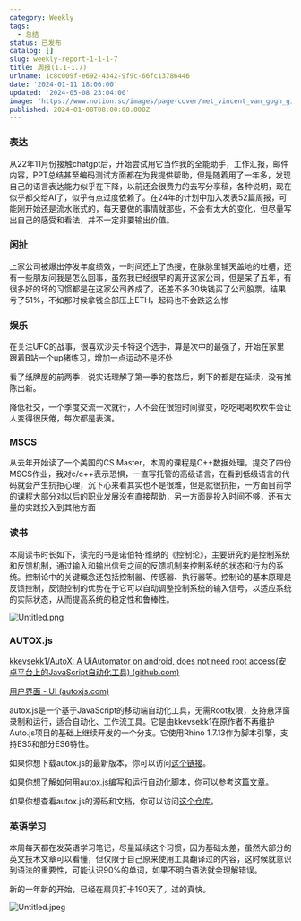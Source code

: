 ```yaml
---
category: Weekly
tags:
  - 总结
status: 已发布
catalog: []
slug: weekly-report-1-1-1-7
title: 周报(1.1-1.7)
urlname: 1c8c009f-e692-4342-9f9c-66fc13786446
date: '2024-01-11 18:06:00'
updated: '2024-05-08 23:04:00'
image: 'https://www.notion.so/images/page-cover/met_vincent_van_gogh_ginoux.jpg'
published: 2024-01-08T08:00:00.000Z
---
```


### 表达


从22年11月份接触chatgpt后，开始尝试用它当作我的全能助手，工作汇报，邮件内容，PPT总结甚至编码测试方面都在为我提供帮助，但是随着用了一年多，发现自己的语言表达能力似乎在下降，以前还会很费力的去写分享稿，各种说明，现在似乎都交给AI了，似乎有点过度依赖了。在24年的计划中加入发表52篇周报，可能刚开始还是流水账式的，每天要做的事情就那些，不会有太大的变化，但尽量写出自己的感受和看法，并不一定非要输出价值。


### 闲扯


上家公司被爆出停发年度绩效，一时间还上了热搜，在脉脉里铺天盖地的吐槽，还有一些朋友问我是怎么回事，虽然我已经很早的离开这家公司，但是呆了五年，有很多好的坏的习惯都是在这家公司养成了，还差不多30块钱买了公司股票，结果亏了51%，不如那时候拿钱全部压上ETH，起码也不会跌这么惨


### 娱乐


在关注UFC的战事，很喜欢沙夫卡特这个选手，算是次中的最强了，开始在家里跟着B站一个up猪练习，增加一点运动不是坏处


看了纸牌屋的前两季，说实话理解了第一季的套路后，剩下的都是在延续，没有推陈出新。


降低社交，一个季度交流一次就行，人不会在很短时间骤变，吃吃喝喝吹吹牛会让人变得很厌倦，每次都是表演。


### MSCS


从去年开始读了一个美国的CS Master，本周的课程是C++数据处理，提交了四份MSCS作业，我对c/c++表示恐惧，一直写托管的高级语言，在看到低级语言的代码就会产生抗拒心理，沉下心来看其实也不是很难，但是就很抗拒，一方面目前学的课程大部分对以后的职业发展没有直接帮助，另一方面是投入时间不够，还有大量的实践投入到其他方面


### 读书


本周读书时长如下，读完的书是诺伯特·维纳的《控制论》，主要研究的是控制系统和反馈机制，通过输入和输出信号之间的反馈机制来控制系统的状态和行为的系统。控制论中的关键概念还包括控制器、传感器、执行器等。控制论的基本原理是反馈控制，反馈控制的优势在于它可以自动调整控制系统的输入信号，以适应系统的实际状态，从而提高系统的稳定性和鲁棒性。


![Untitled.png](https://prod-files-secure.s3.us-west-2.amazonaws.com/5d24fe63-e567-4804-86f9-9fdc62e13082/4d744901-b410-4924-8554-36cce6e9aab7/Untitled.png?X-Amz-Algorithm=AWS4-HMAC-SHA256&X-Amz-Content-Sha256=UNSIGNED-PAYLOAD&X-Amz-Credential=ASIAZI2LB4664DCHROKC%2F20250310%2Fus-west-2%2Fs3%2Faws4_request&X-Amz-Date=20250310T213408Z&X-Amz-Expires=3600&X-Amz-Security-Token=IQoJb3JpZ2luX2VjEE0aCXVzLXdlc3QtMiJGMEQCIHKK%2B7RRqftNhYDqULafoAHUJAKbu%2Fa%2BegkAIed7tuOiAiAL5YvpIZBMj4gfeZZ3jM1313BZ%2BpOpyhXaLsUlLLtyxyqIBAiW%2F%2F%2F%2F%2F%2F%2F%2F%2F%2F8BEAAaDDYzNzQyMzE4MzgwNSIMsI8zIMcp8VWqLbgpKtwDrIGDgNcKc5VnHuaGOCwezCZ%2FyoeK9D6HUMQtTD%2BAUve%2B7CDO8Vv8N0qFqBCU6LxI9oON%2FCCqn67jcSMBi45DkXHnEDOuyHYuj%2F8pBQZdPgesBtp0rAug1GUOznOY4hZsorOdNkclgcifiiQbaCpPRbdHHCnm3zaoUgJIj5PvaLJfNY3BF%2BuosCF4bi8oOHOiS%2BC9f56hYDHO8uvv1xv03rrStrVNYlaDZ9HdtNaoyV%2BMM8u3DO%2B2P3u%2Fsrvq2%2FUGLAMXZo5HXhLjRjK0bujTliZSAIxoRUqqbc%2F05HbywXGboRvoGy3q%2BJ0Y%2BzL1C7XZ4I%2FvoDh8PegjbDw1J5NXJNfh6Pr1KJEYMsC1D9HpP%2FfbwUHN1AbVsBkSzw5HXmgMhYKdWaNTyBtUC9%2BZb8lgoV6DZok4nM25BwFDZg53JM%2B3qb0gsjAurEmNp%2FnCWmDI6Q8b2jCT%2FnW9Q9jbQ5N4LHPGGsaljvueQ9mYI471lixDi00mSlrzbknSXYMUSAJGVcH37mFvBJ5SdEekWNQiy5QyqhpwIyJwVfibMq%2BUYqfQqk317xWMkVZk6fkck4xPW%2FTO8mWUsBU%2FPIQiZqr3jD4lo6Hg8%2FIaGG1Ka%2BfWVkapLVDji08u0wpv35wwiqu9vgY6pgESWnukqMKK0aFI8ER4xc8O0LfHVd%2BnEGQJrmT%2B2ApSbU4rkPqP5QhpVyGsV4C39nSlOS32w5Ywzk9J3wgD1%2BmmylzFSm%2BQO5vchWNiqPArj8L8mlhzULKD8rUoo03Ft%2FpMasPbVSA66iCGRJVxcr%2FWGQvodch3m4CH8Aosj2xoCB4bLri%2FoqGuEKW4sxZnd4KwSeJvBIEPfVaJVssT3EyHAYczFGMN&X-Amz-Signature=b2d33ce6b4ecfa8e1b639359e8eaf11e43bd425306bd039fea058d1ae5b8e673&X-Amz-SignedHeaders=host&x-id=GetObject)


### AUTOX.js


[kkevsekk1/AutoX: A UiAutomator on android, does not need root access(安卓平台上的JavaScript自动化工具) (github.com)](https://github.com/kkevsekk1/AutoX)


[用户界面 - UI (autoxjs.com)](http://doc.autoxjs.com/#/ui)


autox.js是一个基于JavaScript的移动端自动化工具，无需Root权限，支持悬浮窗录制和运行，适合自动化、工作流工具。它是由kkevsekk1在原作者不再维护Auto.js项目的基础上继续开发的一个分支。它使用Rhino 1.7.13作为脚本引擎，支持ES5和部分ES6特性。


如果你想下载autox.js的最新版本，你可以访问[这个链接](https://github.com/kkevsekk1/AutoX/releases)。


如果你想了解如何用autox.js编写和运行自动化脚本，你可以参考[这篇文章](https://www.cnblogs.com/ghj1976/p/autoxjs.html)。


如果你想查看autox.js的源码和文档，你可以访问[这个仓库](https://github.com/kkevsekk1/AutoX)。


### 英语学习


本周每天都在发英语学习笔记，尽量延续这个习惯，因为基础太差，虽然大部分的英文技术文章可以看懂，但仅限于自己原来使用工具翻译过的内容，这时候就意识到语法的重要性，可能认识90%的单词，如果不明白语法就会理解错误。


新的一年新的开始，已经在扇贝打卡190天了，过的真快。


![Untitled.jpeg](https://prod-files-secure.s3.us-west-2.amazonaws.com/5d24fe63-e567-4804-86f9-9fdc62e13082/c04d3014-4bd3-4142-a613-19220f0a3512/Untitled.jpeg?X-Amz-Algorithm=AWS4-HMAC-SHA256&X-Amz-Content-Sha256=UNSIGNED-PAYLOAD&X-Amz-Credential=ASIAZI2LB4664DCHROKC%2F20250310%2Fus-west-2%2Fs3%2Faws4_request&X-Amz-Date=20250310T213408Z&X-Amz-Expires=3600&X-Amz-Security-Token=IQoJb3JpZ2luX2VjEE0aCXVzLXdlc3QtMiJGMEQCIHKK%2B7RRqftNhYDqULafoAHUJAKbu%2Fa%2BegkAIed7tuOiAiAL5YvpIZBMj4gfeZZ3jM1313BZ%2BpOpyhXaLsUlLLtyxyqIBAiW%2F%2F%2F%2F%2F%2F%2F%2F%2F%2F8BEAAaDDYzNzQyMzE4MzgwNSIMsI8zIMcp8VWqLbgpKtwDrIGDgNcKc5VnHuaGOCwezCZ%2FyoeK9D6HUMQtTD%2BAUve%2B7CDO8Vv8N0qFqBCU6LxI9oON%2FCCqn67jcSMBi45DkXHnEDOuyHYuj%2F8pBQZdPgesBtp0rAug1GUOznOY4hZsorOdNkclgcifiiQbaCpPRbdHHCnm3zaoUgJIj5PvaLJfNY3BF%2BuosCF4bi8oOHOiS%2BC9f56hYDHO8uvv1xv03rrStrVNYlaDZ9HdtNaoyV%2BMM8u3DO%2B2P3u%2Fsrvq2%2FUGLAMXZo5HXhLjRjK0bujTliZSAIxoRUqqbc%2F05HbywXGboRvoGy3q%2BJ0Y%2BzL1C7XZ4I%2FvoDh8PegjbDw1J5NXJNfh6Pr1KJEYMsC1D9HpP%2FfbwUHN1AbVsBkSzw5HXmgMhYKdWaNTyBtUC9%2BZb8lgoV6DZok4nM25BwFDZg53JM%2B3qb0gsjAurEmNp%2FnCWmDI6Q8b2jCT%2FnW9Q9jbQ5N4LHPGGsaljvueQ9mYI471lixDi00mSlrzbknSXYMUSAJGVcH37mFvBJ5SdEekWNQiy5QyqhpwIyJwVfibMq%2BUYqfQqk317xWMkVZk6fkck4xPW%2FTO8mWUsBU%2FPIQiZqr3jD4lo6Hg8%2FIaGG1Ka%2BfWVkapLVDji08u0wpv35wwiqu9vgY6pgESWnukqMKK0aFI8ER4xc8O0LfHVd%2BnEGQJrmT%2B2ApSbU4rkPqP5QhpVyGsV4C39nSlOS32w5Ywzk9J3wgD1%2BmmylzFSm%2BQO5vchWNiqPArj8L8mlhzULKD8rUoo03Ft%2FpMasPbVSA66iCGRJVxcr%2FWGQvodch3m4CH8Aosj2xoCB4bLri%2FoqGuEKW4sxZnd4KwSeJvBIEPfVaJVssT3EyHAYczFGMN&X-Amz-Signature=e08bd7394f271d81c40ed7e94c57f3cec39bde6a5cc821c598f075b6da09ebf8&X-Amz-SignedHeaders=host&x-id=GetObject)

